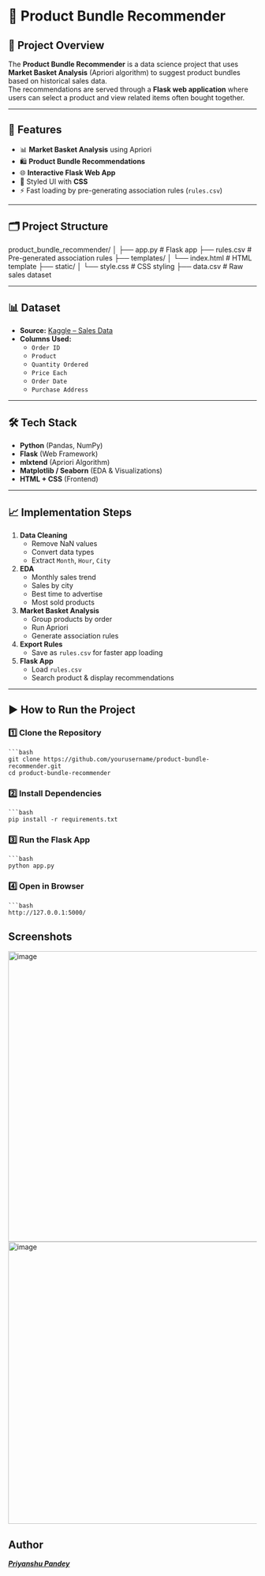 # 🛒 Product Bundle Recommender

## 📌 Project Overview
The **Product Bundle Recommender** is a data science project that uses **Market Basket Analysis** (Apriori algorithm) to suggest product bundles based on historical sales data.  
The recommendations are served through a **Flask web application** where users can select a product and view related items often bought together.

---

## 🚀 Features
- 📊 **Market Basket Analysis** using Apriori
- 🛍 **Product Bundle Recommendations**
- 🌐 **Interactive Flask Web App**
- 🎨 Styled UI with **CSS**
- ⚡ Fast loading by pre-generating association rules (`rules.csv`)

---

## 🗂 Project Structure
product_bundle_recommender/
│
├── app.py # Flask app
├── rules.csv # Pre-generated association rules
├── templates/
│ └── index.html # HTML template
├── static/
│ └── style.css # CSS styling
├── data.csv # Raw sales dataset

---

## 📊 Dataset
- **Source:** [Kaggle – Sales Data](https://www.kaggle.com/)
- **Columns Used:**
  - `Order ID`
  - `Product`
  - `Quantity Ordered`
  - `Price Each`
  - `Order Date`
  - `Purchase Address`

---

## 🛠 Tech Stack
- **Python** (Pandas, NumPy)
- **Flask** (Web Framework)
- **mlxtend** (Apriori Algorithm)
- **Matplotlib / Seaborn** (EDA & Visualizations)
- **HTML + CSS** (Frontend)

---

## 📈 Implementation Steps
1. **Data Cleaning**
   - Remove NaN values
   - Convert data types
   - Extract `Month`, `Hour`, `City`
2. **EDA**
   - Monthly sales trend
   - Sales by city
   - Best time to advertise
   - Most sold products
3. **Market Basket Analysis**
   - Group products by order
   - Run Apriori
   - Generate association rules
4. **Export Rules**
   - Save as `rules.csv` for faster app loading
5. **Flask App**
   - Load `rules.csv`
   - Search product & display recommendations

---

## ▶️ How to Run the Project

### **1️⃣ Clone the Repository**
    ```bash
    git clone https://github.com/yourusername/product-bundle-recommender.git
    cd product-bundle-recommender
### **2️⃣ Install Dependencies**
    ```bash
    pip install -r requirements.txt
### **3️⃣ Run the Flask App**
    ```bash
    python app.py
### **4️⃣ Open in Browser**
    ```bash
    http://127.0.0.1:5000/

## **Screenshots**
<img width="1126" height="589" alt="image" src="https://github.com/user-attachments/assets/df8e482b-aec4-41b2-a376-fe92c3cf9649" />
<img width="1125" height="572" alt="image" src="https://github.com/user-attachments/assets/c9fd29fb-f949-4036-8711-7437a5453b9f" />


## **Author**
[***Priyanshu Pandey***](https://www.linkedin.com/in/priyanshu-pandey-93gn/)

